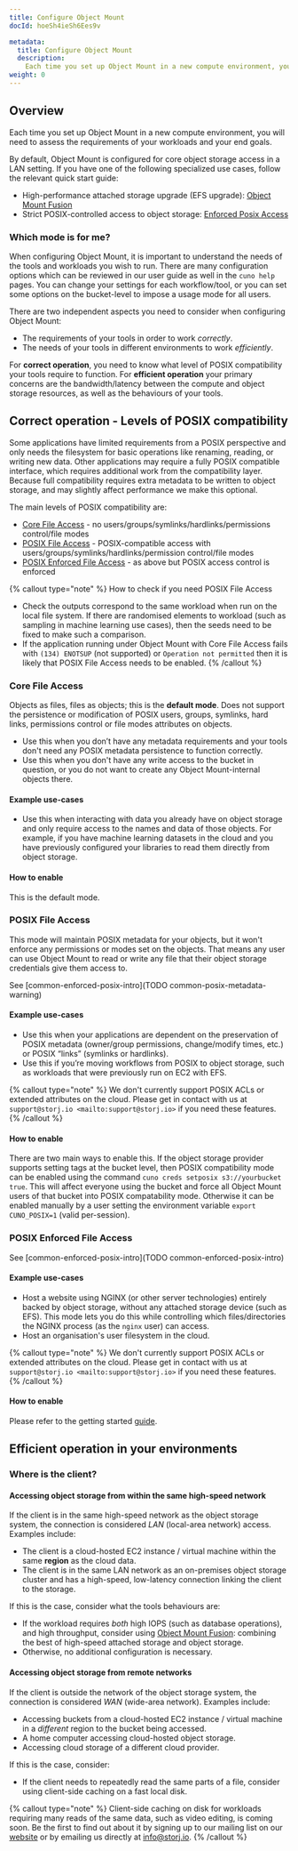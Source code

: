 ```yaml
---
title: Configure Object Mount
docId: hoeSh4ieSh6Ees9v

metadata:
  title: Configure Object Mount
  description:
    Each time you set up Object Mount in a new compute environment, you will need to assess the requirements of your workloads and your end goals.
weight: 0
---
```

## Overview

Each time you set up Object Mount in a new compute environment, you will need to assess the requirements of your workloads and your end goals.

By default, Object Mount is configured for core object storage access in a LAN setting. If you have one of the following specialized use cases, follow the relevant quick start guide:

- High-performance attached storage upgrade (EFS upgrade): [Object Mount Fusion](../getting-started/object-mount-fusion)
- Strict POSIX-controlled access to object storage: [Enforced Posix Access](../getting-started/enforced-posix-access)

### Which mode is for me?

When configuring Object Mount, it is important to understand the needs of the tools and workloads you wish to run. 
There are many configuration options which can be reviewed in our user guide as well in the `cuno help` pages. You can change your settings for each workflow/tool, or you can set some options on the bucket-level to impose a usage mode for all users.

There are two independent aspects you need to consider when configuring Object Mount:

- The requirements of your tools in order to work *correctly*.
- The needs of your tools in different environments to work *efficiently*.

For **correct operation**, you need to know what level of POSIX compatibility your tools require to function. 
For **efficient operation** your primary concerns are the bandwidth/latency between the compute and object storage resources, as well as the behaviours of your tools.

## Correct operation - Levels of POSIX compatibility

Some applications have limited requirements from a POSIX perspective and only needs the filesystem for basic operations like renaming, reading, or writing new data. 
Other applications may require a fully POSIX compatible interface, which requires additional work from the compatibility layer. Because full compatibility requires extra metadata to be written to object storage, and may slightly affect performance we make this optional.

The main levels of POSIX compatibility are:

- [Core File Access](#core-file-access) - no users/groups/symlinks/hardlinks/permissions control/file modes
- [POSIX File Access](#posix-file-access) - POSIX-compatible access with users/groups/symlinks/hardlinks/permission control/file modes
- [POSIX Enforced File Access](#posix-enforced-file-access) - as above but POSIX access control is enforced

{% callout type="note"  %}
How to check if you need POSIX File Access

- Check the outputs correspond to the same workload when run on the local file system. If there are randomised elements to workload (such as sampling in machine learning use cases), then the seeds need to be fixed to make such a comparison.
- If the application running under Object Mount with Core File Access fails with `(134) ENOTSUP` (not supported) or `Operation not permitted` then it is likely that POSIX File Access needs to be enabled.
{% /callout %}

### Core File Access

Objects as files, files as objects; this is the **default mode**. Does not support the persistence or modification of POSIX users, groups, symlinks, hard links, permissions control or file modes attributes on objects.

- Use this when you don’t have any metadata requirements and your tools don't need any POSIX metadata persistence to function correctly.
- Use this when you don't have any write access to the bucket in question, or you do not want to create any Object Mount-internal objects there.

#### Example use-cases

- Use this when interacting with data you already have on object storage and only require access to the names and data of those objects. For example, if you have machine learning datasets in the cloud and you have previously configured your libraries to read them directly from object storage.

#### How to enable

This is the default mode.

### POSIX File Access

This mode will maintain POSIX metadata for your objects, but it won't enforce any permissions or modes set on the objects. That means any user can use Object Mount to read or write any file that their object storage credentials give them access to.

See [common-enforced-posix-intro](TODO common-posix-metadata-warning)

#### Example use-cases

- Use this when your applications are dependent on the preservation of POSIX metadata (owner/group permissions, change/modify times, etc.) or POSIX “links” (symlinks or hardlinks).
- Use this if you’re moving workflows from POSIX to object storage, such as workloads that were previously run on EC2 with EFS.

{% callout type="note"  %}
We don't currently support POSIX ACLs or extended attributes on the cloud. Please get in contact with us at `support@storj.io <mailto:support@storj.io>` if you need these features.
{% /callout %}

#### How to enable

There are two main ways to enable this. If the object storage provider supports setting tags at the bucket level, then POSIX compatibility mode can be enabled using the command `cuno creds setposix s3://yourbucket true`. This will affect everyone using the bucket and force all Object Mount users of that bucket into POSIX compatability mode. Otherwise it can be enabled manually by a user setting the environment variable `export CUNO_POSIX=1` (valid per-session).

### POSIX Enforced File Access

See [common-enforced-posix-intro](TODO common-enforced-posix-intro)

#### Example use-cases

- Host a website using NGINX (or other server technologies) entirely backed by object storage, without any attached storage device (such as EFS). This mode lets you do this while controlling which files/directories the NGINX process (as the `nginx` user) can access.
- Host an organisation's user filesystem in the cloud.

{% callout type="note"  %}
We don't currently support POSIX ACLs or extended attributes on the cloud. Please get in contact with us at `support@storj.io <mailto:support@storj.io>` if you need these features.
{% /callout %}

#### How to enable

Please refer to the getting started [guide](../getting-started/enforced-posix-access).

## Efficient operation in your environments

### Where is the client?

#### Accessing object storage from within the same high-speed network

If the client is in the same high-speed network as the object storage system, the connection is considered *LAN* (local-area network) access. Examples include:

- The client is a cloud-hosted EC2 instance / virtual machine within the same **region** as the cloud data.
- The client is in the same LAN network as an on-premises object storage cluster and has a high-speed, low-latency connection linking the client to the storage.

If this is the case, consider what the tools behaviours are:

- If the workload requires *both* high IOPS (such as database operations), and high throughput, consider using [Object Mount Fusion](../getting-started/object-mount-fusion): combining the best of high-speed attached storage and object storage.
- Otherwise, no additional configuration is necessary.

#### Accessing object storage from remote networks

If the client is outside the network of the object storage system, the connection is considered *WAN* (wide-area network). Examples include:

- Accessing buckets from a cloud-hosted EC2 instance / virtual machine in a *different* region to the bucket being accessed.
- A home computer accessing cloud-hosted object storage.
- Accessing cloud storage of a different cloud provider.

If this is the case, consider:

- If the client needs to repeatedly read the same parts of a file, consider using client-side caching on a fast local disk.

{% callout type="note"  %}
Client-side caching on disk for workloads requiring many reads of the same data, such as video editing, is coming soon. Be the first to find out about it by signing up to our mailing list on our [website](https://storj.io) or by emailing us directly at [info@storj.io](mailto:info@storj.io).
{% /callout %}
